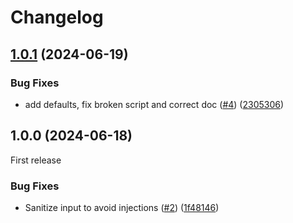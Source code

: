 # Changelog

## [1.0.1](https://github.com/entur/gha-artifactory/compare/v1.0.0...v1.0.1) (2024-06-19)


### Bug Fixes

* add defaults, fix broken script and correct doc ([#4](https://github.com/entur/gha-artifactory/issues/4)) ([2305306](https://github.com/entur/gha-artifactory/commit/2305306229745d0175587cc57c385d2731a72aab))

## 1.0.0 (2024-06-18)

First release

### Bug Fixes

* Sanitize input to avoid injections ([#2](https://github.com/entur/gha-artifactory/issues/2)) ([1f48146](https://github.com/entur/gha-artifactory/commit/1f481466979a49e0b4fb59c43811c01284419b64))
